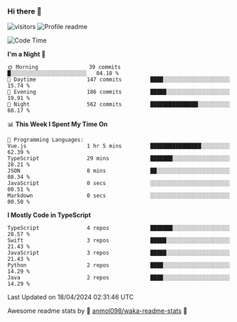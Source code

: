### Hi there 👋  
![visitors](https://visitor-badge.laobi.icu/badge?page_id=leverglowh) ![Profile readme](https://github.com/leverglowh/leverglowh/workflows/Profile%20readme/badge.svg?branch=master)

<!--START_SECTION:waka-->
![Code Time](http://img.shields.io/badge/Code%20Time-2%2C668%20hrs%205%20mins-blue)

**I'm a Night 🦉** 

```text
🌞 Morning                39 commits          █░░░░░░░░░░░░░░░░░░░░░░░░   04.18 % 
🌆 Daytime                147 commits         ████░░░░░░░░░░░░░░░░░░░░░   15.74 % 
🌃 Evening                186 commits         █████░░░░░░░░░░░░░░░░░░░░   19.91 % 
🌙 Night                  562 commits         ███████████████░░░░░░░░░░   60.17 % 
```


📊 **This Week I Spent My Time On** 

```text
💬 Programming Languages: 
Vue.js                   1 hr 5 mins         ████████████████░░░░░░░░░   62.39 % 
TypeScript               29 mins             ███████░░░░░░░░░░░░░░░░░░   28.21 % 
JSON                     8 mins              ██░░░░░░░░░░░░░░░░░░░░░░░   08.34 % 
JavaScript               0 secs              ░░░░░░░░░░░░░░░░░░░░░░░░░   00.51 % 
Markdown                 0 secs              ░░░░░░░░░░░░░░░░░░░░░░░░░   00.50 % 
```

**I Mostly Code in TypeScript** 

```text
TypeScript               4 repos             ███████░░░░░░░░░░░░░░░░░░   28.57 % 
Swift                    3 repos             █████░░░░░░░░░░░░░░░░░░░░   21.43 % 
JavaScript               3 repos             █████░░░░░░░░░░░░░░░░░░░░   21.43 % 
Python                   2 repos             ████░░░░░░░░░░░░░░░░░░░░░   14.29 % 
Java                     2 repos             ████░░░░░░░░░░░░░░░░░░░░░   14.29 % 
```




 Last Updated on 18/04/2024 02:31:46 UTC
<!--END_SECTION:waka-->


Awesome readme stats by :star2: [anmol098/waka-readme-stats](https://github.com/anmol098/waka-readme-stats) :star2:
